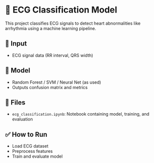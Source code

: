 # 💓 ECG Classification Model

This project classifies ECG signals to detect heart abnormalities like arrhythmia using a machine learning pipeline.

## 🩻 Input
- ECG signal data (RR interval, QRS width)

## 🧠 Model
- Random Forest / SVM / Neural Net (as used)
- Outputs confusion matrix and metrics

## 📁 Files
- `ecg_classification.ipynb`: Notebook containing model, training, and evaluation

## ✅ How to Run
- Load ECG dataset
- Preprocess features
- Train and evaluate model
